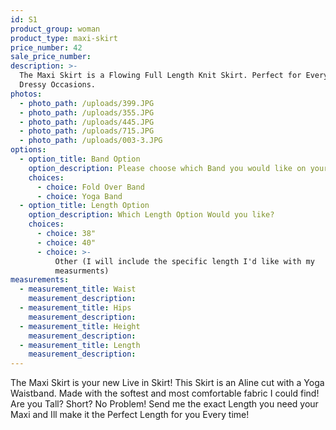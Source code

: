 ```yaml
---
id: S1
product_group: woman
product_type: maxi-skirt
price_number: 42
sale_price_number:
description: >-
  The Maxi Skirt is a Flowing Full Length Knit Skirt. Perfect for Everyday and
  Dressy Occasions.
photos:
  - photo_path: /uploads/399.JPG
  - photo_path: /uploads/355.JPG
  - photo_path: /uploads/445.JPG
  - photo_path: /uploads/715.JPG
  - photo_path: /uploads/003-3.JPG
options:
  - option_title: Band Option
    option_description: Please choose which Band you would like on your Skirt
    choices:
      - choice: Fold Over Band
      - choice: Yoga Band
  - option_title: Length Option
    option_description: Which Length Option Would you like?
    choices:
      - choice: 38"
      - choice: 40"
      - choice: >-
          Other (I will include the specific length I'd like with my
          measurments)
measurements:
  - measurement_title: Waist
    measurement_description:
  - measurement_title: Hips
    measurement_description:
  - measurement_title: Height
    measurement_description:
  - measurement_title: Length
    measurement_description:
---
```


The Maxi Skirt is your new Live in Skirt! This Skirt is an Aline cut with a Yoga Waistband. Made with the softest and most comfortable fabric I could find! Are you Tall? Short? No Problem! Send me the exact Length you need your Maxi and Ill make it the Perfect Length for you Every time!